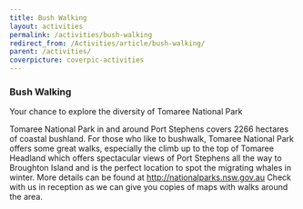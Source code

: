 ```yaml
---
title: Bush Walking
layout: activities
permalink: /activities/bush-walking
redirect_from: /Activities/article/bush-walking/
parent: /activities/
coverpicture: coverpic-activities
---
```


### Bush Walking

Your chance to explore the diversity of Tomaree National Park

Tomaree National Park in and around Port Stephens covers 2266 hectares of coastal bushland.
For those who like to bushwalk, Tomaree National Park offers some great walks, especially the climb up to the top of Tomaree Headland which offers spectacular views of Port Stephens all the way to Broughton Island and is the perfect location to spot the migrating whales in winter.
More details can be found at http://nationalparks.nsw.gov.au Check with us in reception as we can give you copies of maps with walks around the area.